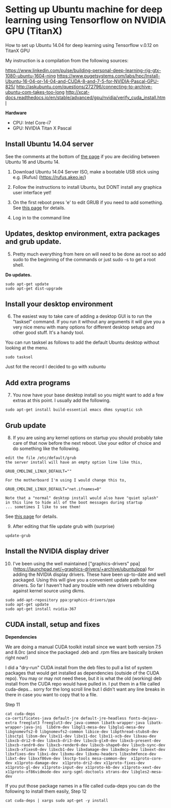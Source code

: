 # Setting up Ubuntu machine for deep learning using Tensorflow on NVIDIA GPU (TitanX)
How to set up Ubuntu 14.04 for deep learning using Tensorflow v.0.12 on TitanX GPU

My instruction is a compilation from the following sources:

https://www.linkedin.com/pulse/building-personal-deep-learning-rig-gtx-1080-ubuntu-1604-ning
https://www.pugetsystems.com/labs/hpc/Install-Ubuntu-16-04-or-14-04-and-CUDA-8-and-7-5-for-NVIDIA-Pascal-GPU-825/
http://askubuntu.com/questions/272796/connecting-to-archive-ubuntu-com-takes-too-long
http://xcat-docs.readthedocs.io/en/stable/advanced/gpu/nvidia/verify_cuda_install.html


**Hardware**
- CPU: Intel Core-i7
- GPU: NVIDIA Titan X Pascal

## Install Ubuntu 14.04 server
See the comments at the bottom of [the page](https://www.pugetsystems.com/labs/hpc/Install-Ubuntu-16-04-or-14-04-and-CUDA-8-and-7-5-for-NVIDIA-Pascal-GPU-825/) if you are deciding between Ubuntu 16 and Ubuntu 14.

1. Download Ubuntu 14.04 Server ISO, make a bootable USB stick using e.g. [Rufus] (https://rufus.akeo.ie/)

2. Follow the instructions to install Ubuntu, but DONT install any graphica user interface yet!

3. On the first reboot press 'e' to edit GRUB if you need to add something. See [this page](https://www.pugetsystems.com/labs/hpc/Install-Ubuntu-16-04-or-14-04-and-CUDA-8-and-7-5-for-NVIDIA-Pascal-GPU-825/) for details. 

4. Log in to the command line

## Updates, desktop environment, extra packages and grub update.
5. Pretty much everything from here on will need to be done as root so add sudo to the beginning of the commands or just sudo -s to get a root shell.

**Do updates.**
```
sudo apt-get update
sudo apt-get dist-upgrade
```
## Install your desktop environment

6. The easiest way to take care of adding a desktop GUI is to run the "tasksel" command. If you run it without any arguments it will give you a very nice menu with many options for different desktop setups and other good stuff. It's a handy tool.

You can run tasksel as follows to add the default Ubuntu desktop without looking at the menu.
```
sudo tasksel
```

Just fot the record I decided to go with xubuntu

## Add extra programs

7. You now have your base desktop install so you might want to add a few extras at this point. I usually add the following.
```
sudo apt-get install build-essential emacs dkms synaptic ssh
```

## Grub update

8. If you are using any kernel options on startup you should probably take care of that now before the next reboot. Use your editor of choice and do something like the following.
```
edit the file /etc/default/grub 
the server install will have an empty option line like this,

GRUB_CMDLINE_LINUX_DEFAULT=""

For the motherboard I'm using I would change this to,

GRUB_CMDLINE_LINUX_DEFAULT="net.ifnames=0"

Note that a "normal" desktop install would also have "quiet splash" 
in this line to hide all of the boot messages during startup 
... sometimes I like to see them!
```
See [this page](https://www.pugetsystems.com/labs/hpc/Install-Ubuntu-16-04-or-14-04-and-CUDA-8-and-7-5-for-NVIDIA-Pascal-GPU-825/) for details. 

9. After editing that file update grub with (surprise)
```
update-grub
```

## Install the NVIDIA display driver

10. I've been using the well maintained ["graphics-drivers" ppa] (https://launchpad.net/~graphics-drivers/+archive/ubuntu/ppa) for adding the NVIDIA display drivers. These have been up-to-date and well packaged. Using this will give you a convenient update path for new drivers. So far I haven't had any trouble with new drivers rebuilding against kernel source using dkms.
```
sudo add-apt-repository ppa:graphics-drivers/ppa
sudo apt-get update
sudo apt-get install nvidia-367
```

## CUDA install, setup and fixes
**Dependencies**

We are doing a manual CUDA toolkit install since we want both version 7.5 and 8.0rc (and since the packaged .deb and .rpm files are basically broken right now!)

I did a "dry-run" CUDA install from the deb files to pull a list of system packages that would get installed as dependencies (outside of the CUDA repo). You may or may not need these, but it is what the old (working) deb install from the CUDA repo would have pulled in. I put them in a file called cuda-deps... sorry for the long scroll line but I didn't want any line breaks in there in case you want to copy that to a file.

Step 11
```
cat cuda-deps 
ca-certificates-java default-jre default-jre-headless fonts-dejavu-extra freeglut3 freeglut3-dev java-common libatk-wrapper-java libatk-wrapper-java-jni  libdrm-dev libgl1-mesa-dev libglu1-mesa-dev libgnomevfs2-0 libgnomevfs2-common libice-dev libpthread-stubs0-dev libsctp1 libsm-dev libx11-dev libx11-doc libx11-xcb-dev libxau-dev libxcb-dri2-0-dev libxcb-dri3-dev libxcb-glx0-dev libxcb-present-dev libxcb-randr0-dev libxcb-render0-dev libxcb-shape0-dev libxcb-sync-dev libxcb-xfixes0-dev libxcb1-dev libxdamage-dev libxdmcp-dev libxext-dev libxfixes-dev libxi-dev libxmu-dev libxmu-headers libxshmfence-dev libxt-dev libxxf86vm-dev lksctp-tools mesa-common-dev  x11proto-core-dev x11proto-damage-dev  x11proto-dri2-dev x11proto-fixes-dev x11proto-gl-dev x11proto-input-dev x11proto-kb-dev x11proto-xext-dev x11proto-xf86vidmode-dev xorg-sgml-doctools xtrans-dev libgles2-mesa-dev
```
If you put those package names in a file called cuda-deps you can do the following to install them easily,
Step 12
```
cat cuda-deps | xargs sudo apt-get -y install
```
